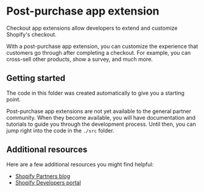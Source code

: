 # Post-purchase app extension

Checkout app extensions allow developers to extend and customize Shopify's checkout.

With a post-purchase app extension, you can customize the experience that customers go through after completing a checkout.
For example, you can cross-sell other products, show a survey, and much more.

## Getting started

The code in this folder was created automatically to give you a starting point.

Post-purchase app extensions are not yet available to the general partner community.
When they become available, you will have documentation and tutorials to guide you through the development process.
Until then, you can jump right into the code in the `./src` folder.

## Additional resources

Here are a few additional resources you might find helpful:

 - [Shopify Partners blog](https://www.shopify.com/partners/blog)
 - [Shopify Developers portal](https://shopify.dev)
